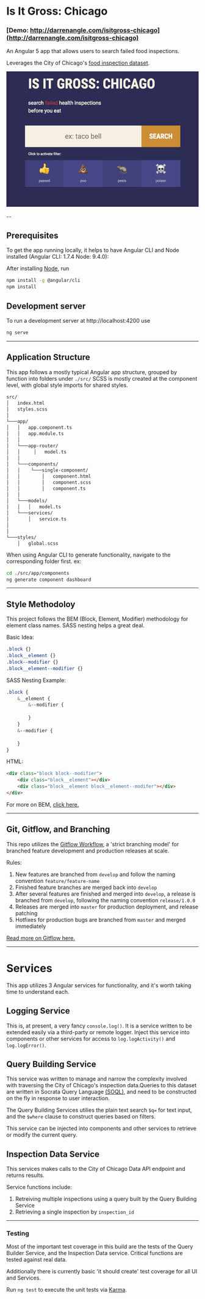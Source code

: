 # Is It Gross: Chicago

### [Demo: http://darrenangle.com/isitgross-chicago](http://darrenangle.com/isitgross-chicago)

An Angular 5 app that allows users to search failed food inspections.

Leverages the City of Chicago's [food inspection dataset](https://data.cityofchicago.org/Health-Human-Services/Food-Inspections/4ijn-s7e5/data). 

![alt text](https://github.com/darrenangle/isitgross-chicago/raw/develop/src/assets/screenshot.png "Is It Gross: Chicago Screenshot")

--

## Prerequisites
To get the app running locally, it helps to have Angular CLI and Node installed (Angular CLI: 1.7.4 Node: 9.4.0):

After installing [Node](https://nodejs.org/en/), run 
```bash
npm install -g @angular/cli
npm install
```
## Development server

To run a development server at http://localhost:4200 use
```bash
ng serve
```

---

## Application Structure
This app follows a mostly typical Angular app structure, grouped by function into folders under `./src/` 
SCSS is mostly created at the component level, with global style imports for shared styles.


```
src/
│   index.html
│   styles.scss  
│
└───app/
│   │   app.component.ts
│   │   app.module.ts
│   │
│   └───app-router/
│   │     │   model.ts
│   │
│   └───components/
│   │    └───single-component/
│   │        │   component.html
│   │        │   component.scss
│   │        │   component.ts
│   │           
│   └───models/
│   │   │   model.ts
│   └───services/
│       │   service.ts
│   
│   
└───styles/
    │   global.scss
```

When using Angular CLI to generate functionality, navigate to the corresponding folder first. ex:
```bash
cd ./src/app/components
ng generate component dashboard
```

---

## Style Methodoloy
This project follows the BEM (Block, Element, Modifier) methodology for element class names. SASS nesting helps a great deal. 

Basic Idea:
```css
.block {} 
.block__element {} 
.block--modifier {} 
.block__element--modifier {} 
```
SASS Nesting Example:
```scss
.block {
    &__element {
        &--modifier {

        }
    }
    &--modifier {

    } 
} 
```
HTML:
```html
<div class="block block--modifier">
    <div class="block__element"></div>
    <div class="block__element block__element--modifer"></div>
</div>
```

For more on BEM, [click here.](https://en.bem.info/methodology/quick-start/)

---

## Git, Gitflow, and Branching

This repo utilizes the [Gitflow Workflow](https://www.atlassian.com/git/tutorials/comparing-workflows/gitflow-workflow), a 'strict branching model' for branched feature development and production releases at scale.

Rules:

1. New features are branched from `develop` and follow the naming convention `feature/feature-name`
2. Finished feature branches are merged back into `develop`
3. After several features are finished and merged into `develop`, a release is branched from `develop`, following the naming convention `release/1.0.0`
4. Releases are merged into `master` for production deployment, and release patching
5. Hotfixes for production bugs are branched from `master` and merged immediately

[Read more on Gitflow here.](https://www.atlassian.com/git/tutorials/comparing-workflows/gitflow-workflow)


---

# Services

This app utilizes 3 Angular services for functionality, and it's worth taking time to understand each.

## Logging Service

This is, at present, a very fancy `console.log()`. It is a service written to be extended easily via a third-party or remote logger.
Inject this service into components or other services for access to `log.logActivity()` and `log.logError()`. 

## Query Building Service

This service was written to manage and narrow the complexity involved with traversing the City of Chicago's inspection data.Queries to this dataset are written in Socrata Query Language [(SOQL)](https://dev.socrata.com/docs/queries/), and need to be constructed on the fly in response to user interaction.

The Query Building Services utilies the plain text search `$q=` for text input, and the `$where` clause to construct queries based on filters.

This service can be injected into components and other services to retrieve or modify the current query.

## Inspection Data Service

This services makes calls to the City of Chicago Data API endpoint and returns results. 

Service functions include: 
1. Retreiving multiple inspections using a query built by the Query Building Service
2. Retrieving a single inspection by `inspection_id`

---

### Testing
Most of the important test coverage in this build are the tests of the Query Builder Service, and the Inspection Data service. Critical functions are tested against real data.

Additionally there is currently basic 'it should create' test coverage for all UI and Services.

Run `ng test` to execute the unit tests via [Karma](https://karma-runner.github.io).



